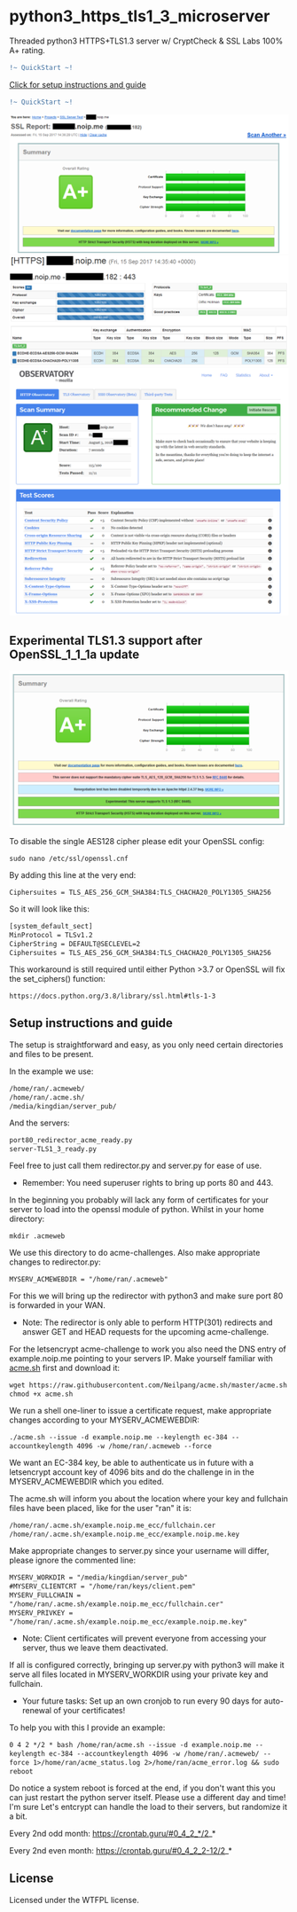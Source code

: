 # python3_https_tls1_3_microserver
Threaded python3 HTTPS+TLS1.3 server w/ CryptCheck & SSL Labs 100% A+ rating.
```diff
!~ QuickStart ~!
```
[Click for setup instructions and guide](https://github.com/ran-sama/python3_https_tls1_3_microserver#setup-instructions-and-guide)
```diff
!~ QuickStart ~!
```
![alt text](https://raw.githubusercontent.com/ran-sama/python3_https_tls1_2_microserver/master/images/ssl_labs.png)
![alt text](https://raw.githubusercontent.com/ran-sama/python3_https_tls1_2_microserver/master/images/cryptcheck.png)
![alt text](https://raw.githubusercontent.com/ran-sama/python3_https_tls1_2_microserver/master/images/observatory_rating_new.png)

## Experimental TLS1.3 support after OpenSSL_1_1_1a update
![alt text](https://raw.githubusercontent.com/ran-sama/python3_https_tls1_2_microserver/master/images/tls13_tls12_mixed_mode.png)

To disable the single AES128 cipher please edit your OpenSSL config:
```
sudo nano /etc/ssl/openssl.cnf
```

By adding this line at the very end:
```
Ciphersuites = TLS_AES_256_GCM_SHA384:TLS_CHACHA20_POLY1305_SHA256
```


So it will look like this:
```
[system_default_sect]
MinProtocol = TLSv1.2
CipherString = DEFAULT@SECLEVEL=2
Ciphersuites = TLS_AES_256_GCM_SHA384:TLS_CHACHA20_POLY1305_SHA256
```

This workaround is still required until either Python >3.7 or OpenSSL will fix the set_ciphers() function:
```
https://docs.python.org/3.8/library/ssl.html#tls-1-3
```

## Setup instructions and guide

The setup is straightforward and easy, as you only need certain directories and files to be present.

In the example we use:
```
/home/ran/.acmeweb/
/home/ran/.acme.sh/
/media/kingdian/server_pub/
```
And the servers:
```
port80_redirector_acme_ready.py
server-TLS1_3_ready.py
```
Feel free to just call them redirector.py and server.py for ease of use.
* Remember: You need superuser rights to bring up ports 80 and 443. 

In the beginning you probably will lack any form of certificates for your server to load into the openssl module of python.
Whilst in your home directory:
```
mkdir .acmeweb
```
We use this directory to do acme-challenges.
Also make appropriate changes to redirector.py:
```
MYSERV_ACMEWEBDIR = "/home/ran/.acmeweb"
```
For this we will bring up the redirector with python3 and make sure port 80 is forwarded in your WAN.
* Note: The redirector is only able to perform HTTP(301) redirects and answer GET and HEAD requests for the upcoming acme-challenge.

For the letsencrypt acme-challenge to work you also need the DNS entry of example.noip.me pointing to your servers IP.
Make yourself familiar with [acme.sh](https://github.com/Neilpang/acme.sh) first and download it:

```
wget https://raw.githubusercontent.com/Neilpang/acme.sh/master/acme.sh
chmod +x acme.sh
```
We run a shell one-liner to issue a certificate request, make appropriate changes according to your MYSERV_ACMEWEBDIR:
```
./acme.sh --issue -d example.noip.me --keylength ec-384 --accountkeylength 4096 -w /home/ran/.acmeweb --force
```
We want an EC-384 key, be able to authenticate us in future with a letsencrypt account key of 4096 bits and do the challenge in in the MYSERV_ACMEWEBDIR which you edited.

The acme.sh will inform you about the location where your key and fullchain files have been placed, like for the user "ran" it is:
```
/home/ran/.acme.sh/example.noip.me_ecc/fullchain.cer
/home/ran/.acme.sh/example.noip.me_ecc/example.noip.me.key
```

Make appropriate changes to server.py since your username will differ, please ignore the commented line:
```
MYSERV_WORKDIR = "/media/kingdian/server_pub"
#MYSERV_CLIENTCRT = "/home/ran/keys/client.pem"
MYSERV_FULLCHAIN = "/home/ran/.acme.sh/example.noip.me_ecc/fullchain.cer"
MYSERV_PRIVKEY = "/home/ran/.acme.sh/example.noip.me_ecc/example.noip.me.key"
```
* Note: Client certificates will prevent everyone from accessing your server, thus we leave them deactivated.

If all is configured correctly, bringing up server.py with python3 will make it serve all files located in MYSERV_WORKDIR using your private key and fullchain.

* Your future tasks: Set up an own cronjob to run every 90 days for auto-renewal of your certificates!

To help you with this I provide an example:
```
0 4 2 */2 * bash /home/ran/acme.sh --issue -d example.noip.me --keylength ec-384 --accountkeylength 4096 -w /home/ran/.acmeweb/ --force 1>/home/ran/acme_status.log 2>/home/ran/acme_error.log && sudo reboot
```
Do notice a system reboot is forced at the end, if you don't want this you can just restart the python server itself.
Please use a different day and time! I'm sure Let's entcrypt can handle the load to their servers, but randomize it a bit.

Every 2nd odd month:
https://crontab.guru/#0_4_2_*/2_*

Every 2nd even month:
https://crontab.guru/#0_4_2_2-12/2_*


## License
Licensed under the WTFPL license.
